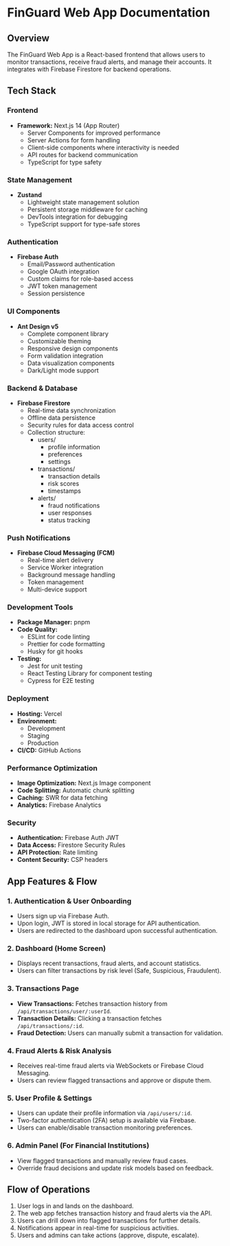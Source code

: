 # FinGuard Web App Documentation

## Overview
The FinGuard Web App is a React-based frontend that allows users to monitor transactions, receive fraud alerts, and manage their accounts. It integrates with Firebase Firestore for backend operations.

## Tech Stack

### Frontend
- **Framework:** Next.js 14 (App Router)
  - Server Components for improved performance
  - Server Actions for form handling
  - Client-side components where interactivity is needed
  - API routes for backend communication
  - TypeScript for type safety

### State Management
- **Zustand**
  - Lightweight state management solution
  - Persistent storage middleware for caching
  - DevTools integration for debugging
  - TypeScript support for type-safe stores

### Authentication
- **Firebase Auth**
  - Email/Password authentication
  - Google OAuth integration
  - Custom claims for role-based access
  - JWT token management
  - Session persistence

### UI Components
- **Ant Design v5**
  - Complete component library
  - Customizable theming
  - Responsive design components
  - Form validation integration
  - Data visualization components
  - Dark/Light mode support

### Backend & Database
- **Firebase Firestore**
  - Real-time data synchronization
  - Offline data persistence
  - Security rules for data access control
  - Collection structure:
    - users/
      - profile information
      - preferences
      - settings
    - transactions/
      - transaction details
      - risk scores
      - timestamps
    - alerts/
      - fraud notifications
      - user responses
      - status tracking

### Push Notifications
- **Firebase Cloud Messaging (FCM)**
  - Real-time alert delivery
  - Service Worker integration
  - Background message handling
  - Token management
  - Multi-device support

### Development Tools
- **Package Manager:** pnpm
- **Code Quality:**
  - ESLint for code linting
  - Prettier for code formatting
  - Husky for git hooks
- **Testing:**
  - Jest for unit testing
  - React Testing Library for component testing
  - Cypress for E2E testing

### Deployment
- **Hosting:** Vercel
- **Environment:**
  - Development
  - Staging
  - Production
- **CI/CD:** GitHub Actions

### Performance Optimization
- **Image Optimization:** Next.js Image component
- **Code Splitting:** Automatic chunk splitting
- **Caching:** SWR for data fetching
- **Analytics:** Firebase Analytics

### Security
- **Authentication:** Firebase Auth JWT
- **Data Access:** Firestore Security Rules
- **API Protection:** Rate limiting
- **Content Security:** CSP headers

## App Features & Flow

### 1. Authentication & User Onboarding
- Users sign up via Firebase Auth.
- Upon login, JWT is stored in local storage for API authentication.
- Users are redirected to the dashboard upon successful authentication.

### 2. Dashboard (Home Screen)
- Displays recent transactions, fraud alerts, and account statistics.
- Users can filter transactions by risk level (Safe, Suspicious, Fraudulent).

### 3. Transactions Page
- **View Transactions:** Fetches transaction history from `/api/transactions/user/:userId`.
- **Transaction Details:** Clicking a transaction fetches `/api/transactions/:id`.
- **Fraud Detection:** Users can manually submit a transaction for validation.

### 4. Fraud Alerts & Risk Analysis
- Receives real-time fraud alerts via WebSockets or Firebase Cloud Messaging.
- Users can review flagged transactions and approve or dispute them.

### 5. User Profile & Settings
- Users can update their profile information via `/api/users/:id`.
- Two-factor authentication (2FA) setup is available via Firebase.
- Users can enable/disable transaction monitoring preferences.

### 6. Admin Panel (For Financial Institutions)
- View flagged transactions and manually review fraud cases.
- Override fraud decisions and update risk models based on feedback.

## Flow of Operations
1. User logs in and lands on the dashboard.
2. The web app fetches transaction history and fraud alerts via the API.
3. Users can drill down into flagged transactions for further details.
4. Notifications appear in real-time for suspicious activities.
5. Users and admins can take actions (approve, dispute, escalate).

